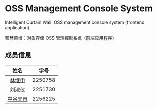 # OSS Management Console System

Intelligent Curtain Wall: OSS management console system (frontend application)

智慧幕墙：对象存储 OSS 管理控制系统（前端应用程序）

## 成员信息

| 姓名 | 学号 |
| :---: | :---: |
| [林继申](https://github.com/MinmusLin) | 2250758 |
| [刘淑仪](https://github.com/bunnyoii) | 2251730 |
| [中谷天音](https://github.com/amaneosaka) | 2256225 |
